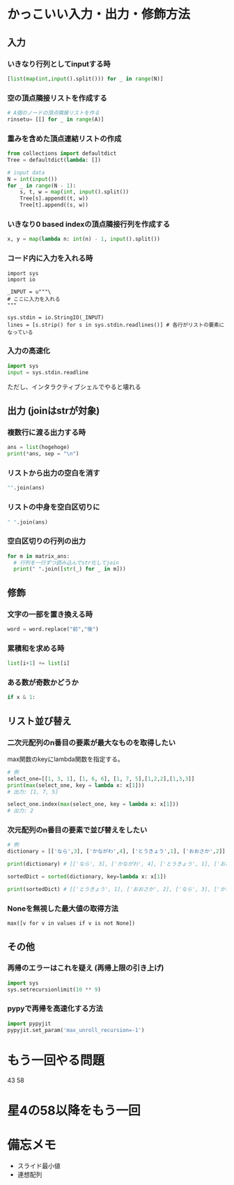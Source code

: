 # かっこいい入力・出力・修飾方法

## 入力

### いきなり行列としてinputする時
```.py
[list(map(int,input().split())) for _ in range(N)]
```
### 空の頂点隣接リストを作成する
```.py
# A個のノードの頂点隣接リストを作る
rinsetu= [[] for _ in range(A)]
```

### 重みを含めた頂点連結リストの作成
```.py
from collections import defaultdict
Tree = defaultdict(lambda: [])

# input data
N = int(input())
for _ in range(N - 1):
    s, t, w = map(int, input().split())
    Tree[s].append((t, w))
    Tree[t].append((s, w))
```

### いきなり0 based indexの頂点隣接行列を作成する
```.py
x, y = map(lambda n: int(n) - 1, input().split())
```

### コード内に入力を入れる時
```
import sys
import io

_INPUT = u"""\
# ここに入力を入れる
"""

sys.stdin = io.StringIO(_INPUT)
lines = [s.strip() for s in sys.stdin.readlines()] # 各行がリストの要素になっている
```

### 入力の高速化
```.py
import sys
input = sys.stdin.readline
```
ただし、インタラクティブシェルでやると壊れる

## 出力 (joinはstrが対象)
### 複数行に渡る出力する時
```.py
ans = list(hogehoge)
print(*ans, sep = "\n")
```

### リストから出力の空白を消す
```.py
"".join(ans)
```

### リストの中身を空白区切りに
```.py
" ".join(ans)
```

### 空白区切りの行列の出力
```.py
for m in matrix_ans:
  # 行列を一行ずつ読み込んでstr化してjoin
  print(" ".join([str(_) for _ in m]))
```

## 修飾
### 文字の一部を置き換える時
```.py
word = word.replace("前","後")
```
### 累積和を求める時
```.py
list[i+1] += list[i]
```
### ある数が奇数かどうか
```.py
if x & 1:
```

## リスト並び替え
### 二次元配列のn番目の要素が最大なものを取得したい
max関数のkeyにlambda関数を指定する。

```.py
# 例
select_one=[[1, 3, 1], [1, 6, 6], [1, 7, 5],[1,2,2],[1,3,3]] 
print(max(select_one, key = lambda x: x[1]))
# 出力: [1, 7, 5]

select_one.index(max(select_one, key = lambda x: x[1]))
# 出力: 2
```

### 次元配列のn番目の要素で並び替えをしたい
```.py
# 例
dictionary = [['なら',3], ['かながわ',4], ['とうきょう',1], ['おおさか',2]]

print(dictionary) # [['なら', 3], ['かながわ', 4], ['とうきょう', 1], ['おおさか', 2]]

sortedDict = sorted(dictionary, key=lambda x: x[1])

print(sortedDict) # [['とうきょう', 1], ['おおさか', 2], ['なら', 3], ['かながわ', 4]]
```

### Noneを無視した最大値の取得方法
```
max([v for v in values if v is not None])
```

## その他
### 再帰のエラーはこれを疑え (再帰上限の引き上げ)
```.py
import sys
sys.setrecursionlimit(10 ** 9)
```

### pypyで再帰を高速化する方法
```.py
import pypyjit
pypyjit.set_param('max_unroll_recursion=-1')
```

# もう一回やる問題
43 58

# 星4の58以降をもう一回

# 備忘メモ
- スライド最小値
- 連想配列